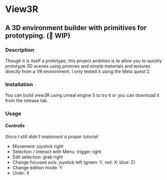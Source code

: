 # View3R

## A 3D environment builder with primitives for prototyping. (🚧 WIP)

### Description 
Though it is itself a prototype, this project ambition is to allow you to quickly prototype 3D scenes using primives and simple materials and textures directly from a VR environment. I only tested it using the Meta quest 2.

### Installation

You can build view3R using unreal engine 5 to try it or you can download it from the release tab.

### Usage

#### Controlls 

*Since I still didn't implement a proper tutorial*: 

- Movement: joystick right
- Selection / interact with Menu: trigger right
- Edit selection: grab right
- Change focused axis: joystick left (green: Y, red: X: blue: Z)
- Change edition mode: Y 
- Undo: X